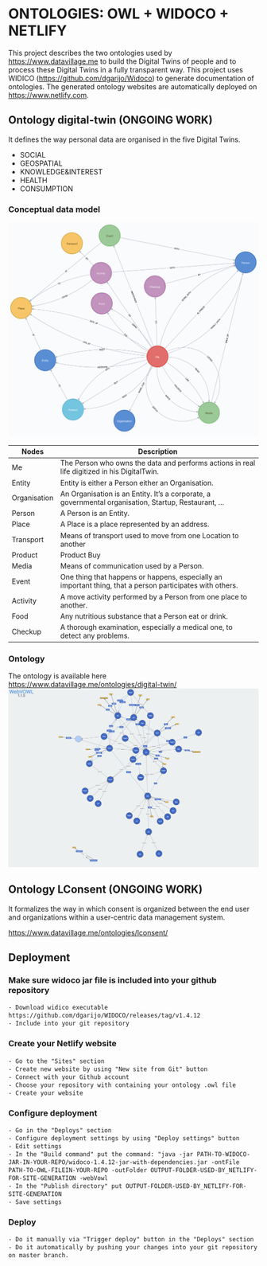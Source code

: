 # ONTOLOGIES: OWL + WIDOCO + NETLIFY
This project describes the two ontologies used by https://www.datavillage.me to build the Digital Twins of people and to process these Digital Twins in a fully transparent way.
This project uses WIDICO (https://github.com/dgarijo/Widoco) to generate documentation of ontologies.
The generated ontology websites are automatically deployed on https://www.netlify.com.

## Ontology digital-twin (ONGOING WORK)
It defines the way personal data are organised in the five Digital Twins.
- SOCIAL
- GEOSPATIAL
- KNOWLEDGE&INTEREST
- HEALTH
- CONSUMPTION

### Conceptual data model
![Datavillage digital-twin conceptual data model](./digital-twin/conceptual-model.png)

| Nodes  | Description |
| ------------- | ------------- |
| Me  | The Person who owns the data and performs actions in real life digitized in his DigitalTwin.  |
| Entity | Entity is either a Person either an Organisation. |
| Organisation | An Organisation is an Entity. It’s a corporate, a governmental organisation, Startup, Restaurant, ... |
| Person | A Person is an Entity. |
| Place | A Place is a place represented by an address. |
| Transport | Means of transport used to move from one Location to another | 
| Product | Product Buy|Sell|Rent to an Entity at a specific Place. Products are categorized. |
| Media | Means of communication used by a Person. |
| Event | One thing that happens or happens, especially an important thing, that a person participates with others. |
| Activity | A move activity performed by a Person from one place to another. |
| Food | Any nutritious substance that a Person eat or drink. |
| Checkup | A thorough examination, especially a medical one, to detect any problems. |

### Ontology
The ontology is available here 
https://www.datavillage.me/ontologies/digital-twin/
![Datavillage digital-twin ontology](./digital-twin/ontology.png)

## Ontology LConsent (ONGOING WORK)
It formalizes the way in which consent is organized between the end user and organizations within a user-centric data management system.

https://www.datavillage.me/ontologies/lconsent/

## Deployment
### Make sure widoco jar file is included into your github repository
```
- Download widico executable https://github.com/dgarijo/WIDOCO/releases/tag/v1.4.12
- Include into your git repository
```
### Create your Netlify website
```
- Go to the "Sites" section  
- Create new website by using "New site from Git" button
- Connect with your Github account
- Choose your repository with containing your ontology .owl file
- Create your website
```
### Configure deployment
```
- Go in the "Deploys" section 
- Configure deployment settings by using "Deploy settings" button
- Edit settings
- In the "Build command" put the command: "java -jar PATH-TO-WIDOCO-JAR-IN-YOUR-REPO/widoco-1.4.12-jar-with-dependencies.jar -ontFile PATH-TO-OWL-FILEIN-YOUR-REPO -outFolder OUTPUT-FOLDER-USED-BY_NETLIFY-FOR-SITE-GENERATION -webVowl 
- In the "Publish directory" put OUTPUT-FOLDER-USED-BY_NETLIFY-FOR-SITE-GENERATION
- Save settings
```
### Deploy
```
- Do it manually via "Trigger deploy" button in the "Deploys" section
- Do it automatically by pushing your changes into your git repository on master branch.